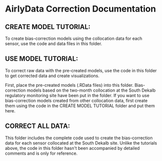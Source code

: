 # AirlyData Correction Documentation

## CREATE MODEL TUTORIAL: 
To create bias-correction models using the collocation data for each sensor, use the code and data files in this folder.
## USE MODEL TUTORIAL: 
To correct raw data with the pre-created models, use the code in this folder to get corrected data and create visualizations. 

First, place the pre-created models (.RData files) into this folder. Bias-correction models based on the two-month collocation at the South Dekalb regulatory monitoring site have been put in the folder. If you want to use bias-correction models created from other collocation data, first create them using the code in the CREATE MODEL TUTORIAL folder and put them here.  

## CORRECT ALL DATA: 
This folder includes the complete code used to create the bias-correction data for each sensor collocated at the South Dekalb site. Unlike the tutorials above, the code in this folder hasn't been accompanied by detailed comments and is only for reference.

